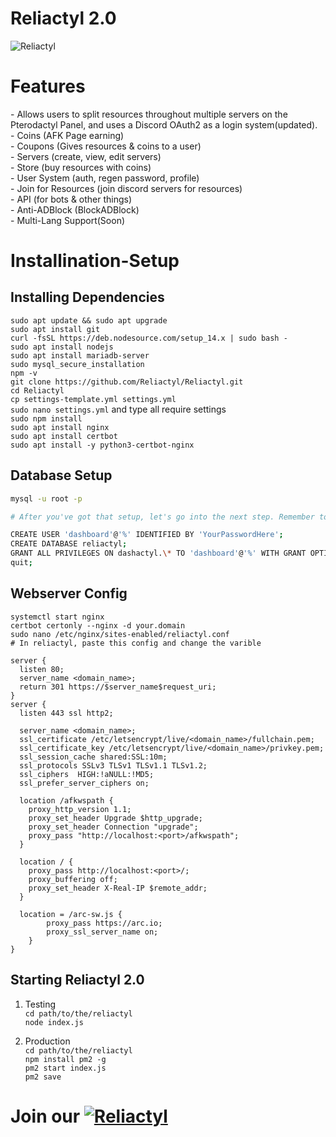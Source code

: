 # Reliactyl 2.0

![Reliactyl](https://media.discordapp.net/attachments/941503241374543922/948541331272265758/1646220259907.png?width=960&height=539)<br>

<h1>Features</h1>
- Allows users to split resources throughout multiple servers on the Pterodactyl Panel, and uses a Discord OAuth2 as a login system(updated).<br>
- Coins (AFK Page earning)<br>
- Coupons (Gives resources & coins to a user)<br>
- Servers (create, view, edit servers)<br>
- Store (buy resources with coins)<br>
- User System (auth, regen password, profile)<br>
- Join for Resources (join discord servers for resources)<br>
- API (for bots & other things)<br>
- Anti-ADBlock (BlockADBlock)<br>
- Multi-Lang Support(Soon)<br>

# Installination-Setup

<h2>Installing Dependencies</h2>

`sudo apt update && sudo apt upgrade`<br>
`sudo apt install git`<br>
`curl -fsSL https://deb.nodesource.com/setup_14.x | sudo bash -`<br>
`sudo apt install nodejs`<br>
`sudo apt install mariadb-server`<br>
`sudo mysql_secure_installation`<br>
`npm -v`<br>
`git clone https://github.com/Reliactyl/Reliactyl.git`<br>
`cd Reliactyl`<br>
`cp settings-template.yml settings.yml` <br>
`sudo nano settings.yml` and type all require settings<br>
`sudo npm install`<br>
`sudo apt install nginx`<br>
`sudo apt install certbot`<br>
`sudo apt install -y python3-certbot-nginx`

<h2>Database Setup</h2>

```Bash
mysql -u root -p

# After you've got that setup, let's go into the next step. Remember to change 'YourPasswordHere' with a secure password.

CREATE USER 'dashboard'@'%' IDENTIFIED BY 'YourPasswordHere';
CREATE DATABASE reliactyl;
GRANT ALL PRIVILEGES ON dashactyl.\* TO 'dashboard'@'%' WITH GRANT OPTION;
quit;

```

<h2>Webserver Config</h2>

`systemctl start nginx`<br>
`certbot certonly --nginx -d your.domain`<br>
`sudo nano /etc/nginx/sites-enabled/reliactyl.conf`<br>
`# In reliactyl, paste this config and change the varible `

```Nginx
server {
  listen 80;
  server_name <domain_name>;
  return 301 https://$server_name$request_uri;
}
server {
  listen 443 ssl http2;

  server_name <domain_name>;
  ssl_certificate /etc/letsencrypt/live/<domain_name>/fullchain.pem;
  ssl_certificate_key /etc/letsencrypt/live/<domain_name>/privkey.pem;
  ssl_session_cache shared:SSL:10m;
  ssl_protocols SSLv3 TLSv1 TLSv1.1 TLSv1.2;
  ssl_ciphers  HIGH:!aNULL:!MD5;
  ssl_prefer_server_ciphers on;

  location /afkwspath {
    proxy_http_version 1.1;
    proxy_set_header Upgrade $http_upgrade;
    proxy_set_header Connection "upgrade";
    proxy_pass "http://localhost:<port>/afkwspath";
  }

  location / {
    proxy_pass http://localhost:<port>/;
    proxy_buffering off;
    proxy_set_header X-Real-IP $remote_addr;
  }

  location = /arc-sw.js {
        proxy_pass https://arc.io;
        proxy_ssl_server_name on;
    }
}
```

<h2>Starting Reliactyl 2.0</h2>

1. Testing<br>
   `cd path/to/the/reliactyl`<br>
   `node index.js`<br>

2. Production<br>
   `cd path/to/the/reliactyl`<br>
   `npm install pm2 -g`<br>
   `pm2 start index.js`<br>
   `pm2 save`

# Join our [![Reliactyl](https://img.shields.io/badge/reliactyl-support%20server-7289da.svg)](https://discord.gg/neXYF47STz)
